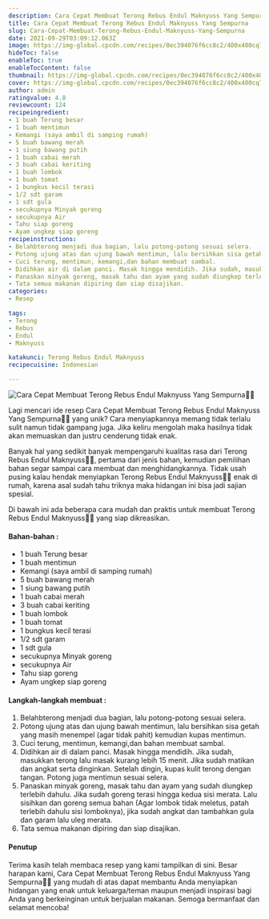 ```yaml
---
description: Cara Cepat Membuat Terong Rebus Endul Maknyuss Yang Sempurna"
title: Cara Cepat Membuat Terong Rebus Endul Maknyuss Yang Sempurna
slug: Cara-Cepat-Membuat-Terong-Rebus-Endul-Maknyuss-Yang-Sempurna
date: 2021-09-29T03:09:12.063Z
image: https://img-global.cpcdn.com/recipes/0ec394076f6cc8c2/400x400cq70/photo.jpg
hideToc: false
enableToc: true
enableTocContent: false
thumbnail: https://img-global.cpcdn.com/recipes/0ec394076f6cc8c2/400x400cq70/photo.jpg
cover: https://img-global.cpcdn.com/recipes/0ec394076f6cc8c2/400x400cq70/photo.jpg
author: admin
ratingvalue: 4.8
reviewcount: 124
recipeingredient:
- 1 buah Terung besar
- 1 buah mentimun
- Kemangi (saya ambil di samping rumah)
- 5 buah bawang merah
- 1 siung bawang putih
- 1 buah cabai merah
- 3 buah cabai keriting
- 1 buah lombok
- 1 buah tomat
- 1 bungkus kecil terasi
- 1/2 sdt garam
- 1 sdt gula
- secukupnya Minyak goreng
- secukupnya Air
- Tahu siap goreng
- Ayam ungkep siap goreng
recipeinstructions:
- Belahbterong menjadi dua bagian, lalu potong-potong sesuai selera.
- Potong ujung atas dan ujung bawah mentimun, lalu bersihkan sisa getah yang masih menempel (agar tidak pahit) kemudian kupas mentimun.
- Cuci terung, mentimun, kemangi,dan bahan membuat sambal.
- Didihkan air di dalam panci. Masak hingga mendidih. Jika sudah, masukkan terong lalu masak kurang lebih 15 menit. Jika sudah matikan dan angkat serta dinginkan. Setelah dingin, kupas kulit terong dengan tangan. Potong juga mentimun sesuai selera.
- Panaskan minyak goreng, masak tahu dan ayam yang sudah diungkep terlebih dahulu. Jika sudah goreng terasi hingga kedua sisi merata. Lalu sisihkan dan goreng semua bahan (Agar lombok tidak meletus, patah terlebih dahulu sisi lomboknya), jika sudah angkat dan tambahkan gula dan garam lalu uleg merata.
- Tata semua makanan dipiring dan siap disajikan.
categories:
- Resep

tags:
- Terong
- Rebus
- Endul
- Maknyuss

katakunci: Terong Rebus Endul Maknyuss
recipecuisine: Indonesian

---
```


![Cara Cepat Membuat Terong Rebus Endul Maknyuss Yang Sempurna👩‍🍳](https://img-global.cpcdn.com/recipes/0ec394076f6cc8c2/400x400cq70/photo.jpg)

Lagi mencari ide resep Cara Cepat Membuat Terong Rebus Endul Maknyuss Yang Sempurna👩‍🍳 yang unik? Cara menyiapkannya memang tidak terlalu sulit namun tidak gampang juga. Jika keliru mengolah maka hasilnya tidak akan memuaskan dan justru cenderung tidak enak.

Banyak hal yang sedikit banyak mempengaruhi kualitas rasa dari Terong Rebus Endul Maknyuss👩‍🍳, pertama dari jenis bahan, kemudian pemilihan bahan segar sampai cara membuat dan menghidangkannya. Tidak usah pusing kalau hendak menyiapkan Terong Rebus Endul Maknyuss👩‍🍳 enak di rumah, karena asal sudah tahu triknya maka hidangan ini bisa jadi sajian spesial.

Di bawah ini ada beberapa cara mudah dan praktis untuk membuat Terong Rebus Endul Maknyuss👩‍🍳 yang siap dikreasikan.

<!--inarticleads1-->

#### Bahan-bahan :

- 1 buah Terung besar
- 1 buah mentimun
- Kemangi (saya ambil di samping rumah)
- 5 buah bawang merah
- 1 siung bawang putih
- 1 buah cabai merah
- 3 buah cabai keriting
- 1 buah lombok
- 1 buah tomat
- 1 bungkus kecil terasi
- 1/2 sdt garam
- 1 sdt gula
- secukupnya Minyak goreng
- secukupnya Air
- Tahu siap goreng
- Ayam ungkep siap goreng

<!--inarticleads2-->

#### Langkah-langkah membuat :

1. Belahbterong menjadi dua bagian, lalu potong-potong sesuai selera.
1. Potong ujung atas dan ujung bawah mentimun, lalu bersihkan sisa getah yang masih menempel (agar tidak pahit) kemudian kupas mentimun.
1. Cuci terung, mentimun, kemangi,dan bahan membuat sambal.
1. Didihkan air di dalam panci. Masak hingga mendidih. Jika sudah, masukkan terong lalu masak kurang lebih 15 menit. Jika sudah matikan dan angkat serta dinginkan. Setelah dingin, kupas kulit terong dengan tangan. Potong juga mentimun sesuai selera.
1. Panaskan minyak goreng, masak tahu dan ayam yang sudah diungkep terlebih dahulu. Jika sudah goreng terasi hingga kedua sisi merata. Lalu sisihkan dan goreng semua bahan (Agar lombok tidak meletus, patah terlebih dahulu sisi lomboknya), jika sudah angkat dan tambahkan gula dan garam lalu uleg merata.
1. Tata semua makanan dipiring dan siap disajikan.

#### Penutup

Terima kasih telah membaca resep yang kami tampilkan di sini. Besar harapan kami, Cara Cepat Membuat Terong Rebus Endul Maknyuss Yang Sempurna👩‍🍳 yang mudah di atas dapat membantu Anda menyiapkan hidangan yang enak untuk keluarga/teman maupun menjadi inspirasi bagi Anda yang berkeinginan untuk berjualan makanan. Semoga bermanfaat dan selamat mencoba!
